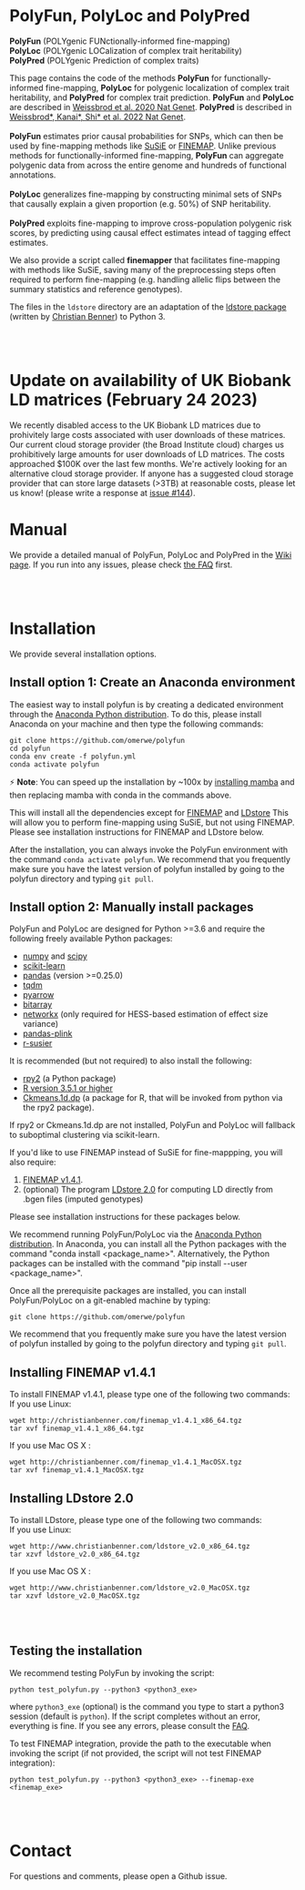 # PolyFun, PolyLoc and PolyPred
**PolyFun** (POLYgenic FUNctionally-informed fine-mapping)
<br>
**PolyLoc** (POLYgenic LOCalization of complex trait heritability)
<br>
**PolyPred** (POLYgenic Prediction of complex traits)

This page contains the code of the methods **PolyFun** for functionally-informed fine-mapping, **PolyLoc** for polygenic localization of complex trait heritability, and **PolyPred** for complex trait prediction. **PolyFun** and **PolyLoc** are described in [Weissbrod et al. 2020 Nat Genet](https://www.nature.com/articles/s41588-020-00735-5). **PolyPred** is described in [Weissbrod*, Kanai*, Shi* et al. 2022 Nat Genet](https://www.nature.com/articles/s41588-022-01036-9).
<br><br>
**PolyFun** estimates prior causal probabilities for SNPs, which can then be used by fine-mapping methods like [SuSiE](https://github.com/stephenslab/susieR) or [FINEMAP](http://www.christianbenner.com/). Unlike previous methods for functionally-informed fine-mapping, **PolyFun** can aggregate polygenic data from across the entire genome and hundreds of functional annotations.
<br><br>
**PolyLoc** generalizes fine-mapping by constructing minimal sets of SNPs that causally explain a given proportion (e.g. 50%) of SNP heritability.
<br><br>
**PolyPred** exploits fine-mapping to improve cross-population polygenic risk scores, by predicting using causal effect estimates intead of tagging effect estimates.

We also provide a script called **finemapper** that facilitates fine-mapping with methods like SuSiE, saving many of the preprocessing steps often required to perform fine-mapping (e.g. handling allelic flips between the summary statistics and reference genotypes).

The files in the `ldstore` directory are an adaptation of the [ldstore package](https://pypi.org/project/ldstore/) (written by [Christian Benner](http://www.christianbenner.com)) to Python 3.

<br>
<br>

# Update on availability of UK Biobank LD matrices (February 24 2023)
We recently disabled access to the UK Biobank LD matrices due to prohivitely large costs associated with user downloads of these matrices. Our current cloud storage provider (the Broad Institute cloud) charges us prohibitively large amounts for user downloads of LD matrices. The costs approached $100K over the last few months. We're actively looking for an alternative cloud storage provider. If anyone has a suggested cloud storage provider that can store large datasets (>3TB) at reasonable costs, please let us know! (please write a response at [issue #144](https://github.com/omerwe/polyfun/issues/144)).

# Manual
We provide a detailed manual of PolyFun, PolyLoc and PolyPred in the [Wiki page](https://github.com/omerwe/polyfun/wiki). If you run into any issues, please check [the FAQ](https://github.com/omerwe/polyfun/wiki/7.-FAQ) first.



<br><br>
# Installation

We provide several installation options.

## Install option 1: Create an Anaconda environment
The easiest way to install polyfun is by creating a dedicated environment through the [Anaconda Python distribution](https://www.anaconda.com/download). To do this, please install Anaconda on your machine and then type the following commands:
```
git clone https://github.com/omerwe/polyfun
cd polyfun
conda env create -f polyfun.yml
conda activate polyfun
```
 ⚡ **Note**: You can speed up the installation by ~100x by [installing mamba](https://github.com/mamba-org/mamba) and then replacing mamba with conda in the commands above.


This will install all the dependencies except for [FINEMAP](http://www.christianbenner.com) and [LDstore](http://www.christianbenner.com)
This will allow you to perform fine-mapping using SuSiE, but not using FINEMAP. Please see installation instructions for FINEMAP and LDstore below.

After the installation, you can always invoke the PolyFun environment with the command `conda activate polyfun`.
We recommend that you frequently make sure you have the latest version of polyfun installed by going to the polyfun directory and typing `git pull`.


## Install option 2: Manually install packages
PolyFun and PolyLoc are designed for Python >=3.6 and require the following freely available Python packages:
* [numpy](http://www.numpy.org/) and [scipy](http://www.scipy.org/)
* [scikit-learn](http://scikit-learn.org/stable/)
* [pandas](https://pandas.pydata.org/getpandas.html) (version >=0.25.0)
* [tqdm](https://github.com/tqdm/tqdm)
* [pyarrow](https://arrow.apache.org/docs/python/install.html)
* [bitarray](https://github.com/ilanschnell/bitarray)
* [networkx](https://github.com/networkx/networkx) (only required for HESS-based estimation of effect size variance)
* [pandas-plink](https://github.com/limix/pandas-plink)
* [r-susier](https://anaconda.org/conda-forge/r-susier)

It is recommended (but not required) to also install the following:
* [rpy2](https://rpy2.bitbucket.io/)  (a Python package)
* [R version 3.5.1 or higher](https://www.r-project.org/)
* [Ckmeans.1d.dp](https://cran.r-project.org/web/packages/Ckmeans.1d.dp/index.html) (a package for R, that will be invoked from python via the rpy2 package).

If rpy2 or Ckmeans.1d.dp are not installed, PolyFun and PolyLoc will fallback to suboptimal clustering via scikit-learn.

If you'd like to use FINEMAP instead of SuSiE for fine-mappping, you will also require:
1. [FINEMAP v1.4.1](http://www.christianbenner.com).
2. (optional) The program [LDstore 2.0](http://www.christianbenner.com) for computing LD directly from .bgen files (imputed genotypes)

Please see installation instructions for these packages below.

We recommend running PolyFun/PolyLoc via the [Anaconda Python distribution](https://www.anaconda.com/download/). In Anaconda, you can install all the Python packages with the command "conda install \<package_name\>". Alternatively, the Python packages can be installed with the command "pip install --user \<package_name\>".

Once all the prerequisite packages are installed, you can install PolyFun/PolyLoc on a git-enabled machine by typing:
```
git clone https://github.com/omerwe/polyfun
```
We recommend that you frequently make sure you have the latest version of polyfun installed by going to the polyfun directory and typing `git pull`.



## Installing FINEMAP v1.4.1
To install FINEMAP v1.4.1, please type one of the following two commands:
<br>
If you use Linux:
```
wget http://christianbenner.com/finemap_v1.4.1_x86_64.tgz
tar xvf finemap_v1.4.1_x86_64.tgz
```
If you use Mac OS X :
```
wget http://christianbenner.com/finemap_v1.4.1_MacOSX.tgz
tar xvf finemap_v1.4.1_MacOSX.tgz
```

## Installing LDstore 2.0
To install LDstore, please type one of the following two commands:
<br>
If you use Linux:
```
wget http://www.christianbenner.com/ldstore_v2.0_x86_64.tgz
tar xzvf ldstore_v2.0_x86_64.tgz
```
If you use Mac OS X :
```
wget http://www.christianbenner.com/ldstore_v2.0_MacOSX.tgz
tar xzvf ldstore_v2.0_MacOSX.tgz
```


<br><br>

## Testing the installation
We recommend testing PolyFun by invoking the script:
```
python test_polyfun.py --python3 <python3_exe>
```
where `python3_exe` (optional) is the command you type to start a python3 session (default is `python`). If the script completes without an error, everything is fine. If you see any errors, please consult the [FAQ](https://github.com/omerwe/polyfun/wiki/7.-FAQ).

To test FINEMAP integration, provide the path to the executable when invoking the script (if not provided, the script will not test FINEMAP integration):
```
python test_polyfun.py --python3 <python3_exe> --finemap-exe <finemap_exe>
```



<br><br>
# Contact
For questions and comments, please open a Github issue.



